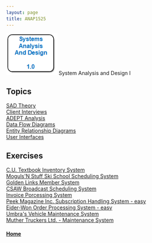 ```yaml
---
layout: page
title: ANAP1525
---
```

![anap1525-icon.png](anap1525-icon.png) System Analysis and Design I

## Topics
[SAD Theory](sad-theory/)<br>
[Client Interviews](interviews/)<br>
[ADEPT Analysis](adept/)<br>
[Data Flow Diagrams](dfd/)<br>
[Entity Relationship Diagrams](erd/)<br>
[User Interfaces](interfaces/)

## Exercises
[C.U. Textbook Inventory System](exercises/textbooks.md)<br>
[Moguls'N Stuff Ski School Scheduling System](exercises/ski-school.md)<br>
[Golden Links Member System](exercises/golden-links.md)<br>
[CSAW Broadcast Scheduling System](exercises/csaw.md)<br>
[Invoice Porcessing System](exercises/invoices.md)<br>
[Peek Magazine Inc. Subscription Handling System - easy](exercises/peek.md)<br>
[Eider-Won Order Processing System - easy](exercises/eider-won.md)<br>
[Umbra's Vehicle Maintenance System](exercises/umbra.md)<br>
[Muther Truckers Ltd. - Maintenance System](exercises/truckers.md)

#### [Home](../)